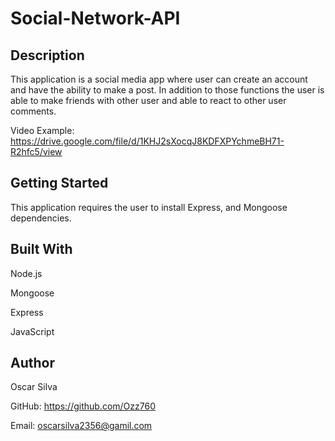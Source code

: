 # Social-Network-API

## Description 
This application is a social media app where user can create an account and have the ability to make a post. In addition to those functions the user is able to make friends with other user and able to react to other user comments. 

Video Example: https://drive.google.com/file/d/1KHJ2sXocqJ8KDFXPYchmeBH71-R2hfc5/view

## Getting Started 
This application requires the user to install Express, and Mongoose dependencies. 

## Built With
Node.js 

Mongoose 

Express

JavaScript

## Author 
Oscar Silva 

GitHub: https://github.com/Ozz760

Email: oscarsilva2356@gamil.com






